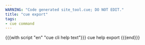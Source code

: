 ```yaml
---
WARNING: "Code generated site_tool.cue; DO NOT EDIT."
title: "cue export"
tags:
- cue command
---
```


{{{with script "en" "cue cli help text"}}}
cue help export
{{{end}}}
